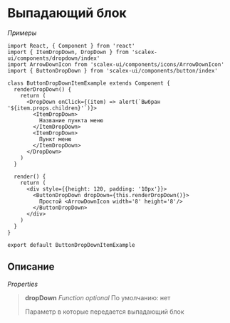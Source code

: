 # Выпадающий блок

*Примеры*

```
import React, { Component } from 'react'
import { ItemDropDown, DropDown } from 'scalex-ui/components/dropdown/index'
import ArrowDownIcon from 'scalex-ui/components/icons/ArrowDownIcon'
import { ButtonDropDown } from 'scalex-ui/components/button/index'

class ButtonDropDownItemExample extends Component {
  renderDropDown() {
    return (
      <DropDown onClick={(item) => alert(`Выбран '${item.props.children}'`)}>
        <ItemDropDown>
          Название пункта меню
        </ItemDropDown>
        <ItemDropDown>
          Пункт меню
        </ItemDropDown>
      </DropDown>
    )
  }

  render() {
    return (
      <div style={{height: 120, padding: '10px'}}>
        <ButtonDropDown dropDown={this.renderDropDown()}>
          Простой <ArrowDownIcon width='8' height='8'/>
        </ButtonDropDown>
      </div>
    )
  }
}

export default ButtonDropDownItemExample

```

## Описание

*Properties*

> **dropDown** *Function optional* По умолчанию: нет
> 
> Параметр в которые передается выпадающий блок
